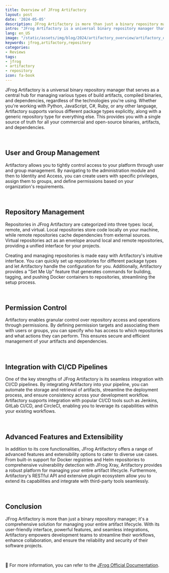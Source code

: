 ```yaml
---
title: Overview of JFrog Artifactory
layout: post
date: '2024-05-05'
description: JFrog Artifactory is more than just a binary repository manager.
intro: "JFrog Artifactory is a universal binary repository manager that serves as a central hub for managing various types of build artifacts, compiled binaries, and dependencies, regardless of the technologies you're using."
lang: en_US
image: "/static/assets/img/blog/2024/artifactory_overview/artifactory_overview.png"
keywords: jfrog,artifactory,repository
categories:
- Reviews
tags:
- jfrog
- artifactory
- repository
icon: fa-book
---
```



JFrog Artifactory is a universal binary repository manager that serves as a central hub for managing various types of build artifacts, compiled binaries, and dependencies, regardless of the technologies you're using. Whether you're working with Python, JavaScript, C#, Ruby, or any other language, Artifactory supports various different package types explicitly, along with a generic repository type for everything else. This provides you with a single source of truth for all your commercial and open-source binaries, artifacts, and dependencies.

<br>

## User and Group Management

Artifactory allows you to tightly control access to your platform through user and group management. By navigating to the administration module and then to Identity and Access, you can create users with specific privileges, assign them to groups, and define permissions based on your organization's requirements.

<br>

## Repository Management

Repositories in JFrog Artifactory are categorized into three types: local, remote, and virtual. Local repositories store code locally on your machine, while remote repositories cache dependencies from external sources. Virtual repositories act as an envelope around local and remote repositories, providing a unified interface for your projects.

Creating and managing repositories is made easy with Artifactory's intuitive interface. You can quickly set up repositories for different package types and let Artifactory handle the configuration for you. Additionally, Artifactory provides a "Set Me Up" feature that generates commands for building, tagging, and pushing Docker containers to repositories, streamlining the setup process.

<br>

## Permission Control

Artifactory enables granular control over repository access and operations through permissions. By defining permission targets and associating them with users or groups, you can specify who has access to which repositories and what actions they can perform. This ensures secure and efficient management of your artifacts and dependencies.

<br>

## Integration with CI/CD Pipelines

One of the key strengths of JFrog Artifactory is its seamless integration with CI/CD pipelines. By integrating Artifactory into your pipeline, you can automate the storage and retrieval of artifacts, streamline the deployment process, and ensure consistency across your development workflow. Artifactory supports integration with popular CI/CD tools such as Jenkins, GitLab CI/CD, and CircleCI, enabling you to leverage its capabilities within your existing workflows.

<br>

## Advanced Features and Extensibility

In addition to its core functionalities, JFrog Artifactory offers a range of advanced features and extensibility options to cater to diverse use cases. From built-in support for Docker registries and Helm repositories to comprehensive vulnerability detection with JFrog Xray, Artifactory provides a robust platform for managing your entire artifact lifecycle. Furthermore, Artifactory's RESTful API and extensive plugin ecosystem allow you to extend its capabilities and integrate with third-party tools seamlessly.

<br>

## Conclusion

JFrog Artifactory is more than just a binary repository manager; it's a comprehensive solution for managing your entire artifact lifecycle. With its user-friendly interface, powerful features, and seamless integrations, Artifactory empowers development teams to streamline their workflows, enhance collaboration, and ensure the reliability and security of their software projects.

<br>

📝 For more information, you can refer to the [JFrog Official Documentation](https://jfrog.com/help/). 



